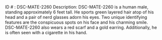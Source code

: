 ID # : DSC-MATE-2260
Description: DSC-MATE-2260 is a human male, standing approximately 6 feet tall. He sports green layered hair atop of his head and a pair of nerd glasses adorn his eyes. Two unique identifying features are the conspicuous spots on his face and his charming smile. DSC-MATE-2260 also wears a red scarf and a gold earring. Additionally, he is often seen with a cigarette in his hand.
